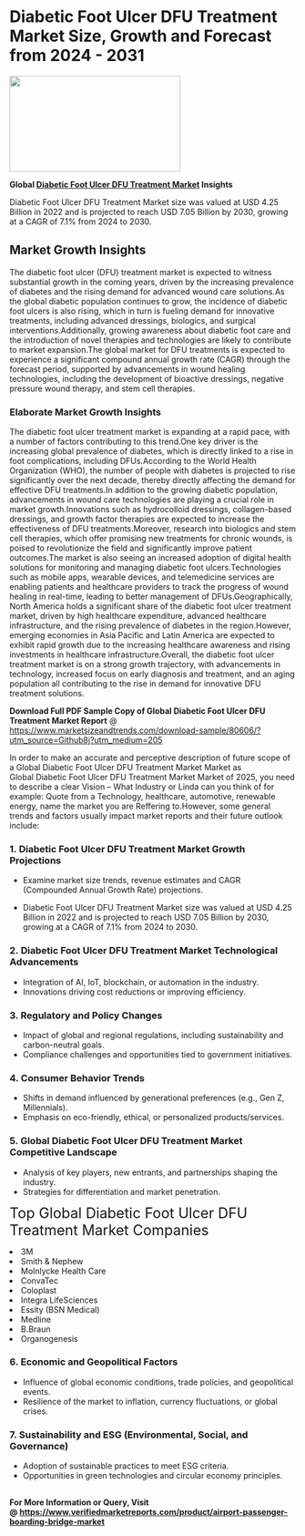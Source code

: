 <H1>Diabetic Foot Ulcer DFU Treatment Market Size, Growth and Forecast from 2024 - 2031</H1><img class="aligncenter size-medium wp-image-584254" src="https://thirdeyenews.in/wp-content/uploads/2024/09/Global-Market-Research-300x168.jpeg" alt="" width="300" height="168" /><p><strong>Global&nbsp;<a href="https://www.marketsizeandtrends.com/download-sample/80606/?utm_source=Github8j?utm_medium=205">Diabetic Foot Ulcer DFU Treatment Market</a> Insights</strong></p><p>Diabetic Foot Ulcer DFU Treatment Market size was valued at USD 4.25 Billion in 2022 and is projected to reach USD 7.05 Billion by 2030, growing at a CAGR of 7.1% from 2024 to 2030.</p><p><h2>Market Growth Insights</h2> The diabetic foot ulcer (DFU) treatment market is expected to witness substantial growth in the coming years, driven by the increasing prevalence of diabetes and the rising demand for advanced wound care solutions.As the global diabetic population continues to grow, the incidence of diabetic foot ulcers is also rising, which in turn is fueling demand for innovative treatments, including advanced dressings, biologics, and surgical interventions.Additionally, growing awareness about diabetic foot care and the introduction of novel therapies and technologies are likely to contribute to market expansion.The global market for DFU treatments is expected to experience a significant compound annual growth rate (CAGR) through the forecast period, supported by advancements in wound healing technologies, including the development of bioactive dressings, negative pressure wound therapy, and stem cell therapies. <h3>Elaborate Market Growth Insights</h3> The diabetic foot ulcer treatment market is expanding at a rapid pace, with a number of factors contributing to this trend.One key driver is the increasing global prevalence of diabetes, which is directly linked to a rise in foot complications, including DFUs.According to the World Health Organization (WHO), the number of people with diabetes is projected to rise significantly over the next decade, thereby directly affecting the demand for effective DFU treatments.In addition to the growing diabetic population, advancements in wound care technologies are playing a crucial role in market growth.Innovations such as hydrocolloid dressings, collagen-based dressings, and growth factor therapies are expected to increase the effectiveness of DFU treatments.Moreover, research into biologics and stem cell therapies, which offer promising new treatments for chronic wounds, is poised to revolutionize the field and significantly improve patient outcomes.The market is also seeing an increased adoption of digital health solutions for monitoring and managing diabetic foot ulcers.Technologies such as mobile apps, wearable devices, and telemedicine services are enabling patients and healthcare providers to track the progress of wound healing in real-time, leading to better management of DFUs.Geographically, North America holds a significant share of the diabetic foot ulcer treatment market, driven by high healthcare expenditure, advanced healthcare infrastructure, and the rising prevalence of diabetes in the region.However, emerging economies in Asia Pacific and Latin America are expected to exhibit rapid growth due to the increasing healthcare awareness and rising investments in healthcare infrastructure.Overall, the diabetic foot ulcer treatment market is on a strong growth trajectory, with advancements in technology, increased focus on early diagnosis and treatment, and an aging population all contributing to the rise in demand for innovative DFU treatment solutions.</p><p><span class=""><strong>Download Full PDF Sample Copy of Global Diabetic Foot Ulcer DFU Treatment Market Report</strong> @ <a href="https://www.marketsizeandtrends.com/download-sample/80606/?utm_source=Github8j?utm_medium=205" target="_blank">https://www.marketsizeandtrends.com/download-sample/80606/?utm_source=Github8j?utm_medium=205</a></span></p><p>In order to make an accurate and perceptive description of future scope of a Global&nbsp;Diabetic Foot Ulcer DFU Treatment Market Market as Global&nbsp;Diabetic Foot Ulcer DFU Treatment Market Market of 2025, you need to describe a clear Vision &ndash; What Industry or Linda can you think of for example: Quote from a Technology, healthcare, automotive, renewable energy, name the market you are Reffering to.However, some general trends and factors usually impact market reports and their future outlook include:</p><h3>1.&nbsp;<strong>Diabetic Foot Ulcer DFU Treatment Market Growth Projections</strong></h3><ul><li>Examine market size trends, revenue estimates and CAGR (Compounded Annual Growth Rate) projections.</li><li><p>Diabetic Foot Ulcer DFU Treatment Market size was valued at USD 4.25 Billion in 2022 and is projected to reach USD 7.05 Billion by 2030, growing at a CAGR of 7.1% from 2024 to 2030.</p></li></ul><h3>2.&nbsp;<strong>Diabetic Foot Ulcer DFU Treatment Market Technological Advancements</strong></h3><ul><li>Integration of AI, IoT, blockchain, or automation in the industry.</li><li>Innovations driving cost reductions or improving efficiency.</li></ul><h3>3.&nbsp;<strong>Regulatory and Policy Changes</strong></h3><ul><li>Impact of global and regional regulations, including sustainability and carbon-neutral goals.</li><li>Compliance challenges and opportunities tied to government initiatives.</li></ul><h3>4.&nbsp;<strong>Consumer Behavior Trends</strong></h3><ul><li>Shifts in demand influenced by generational preferences (e.g., Gen Z, Millennials).</li><li>Emphasis on eco-friendly, ethical, or personalized products/services.</li></ul><h3>5.&nbsp;<strong>Global Diabetic Foot Ulcer DFU Treatment Market Competitive Landscape</strong></h3><ul><li>Analysis of key players, new entrants, and partnerships shaping the industry.</li><li>Strategies for differentiation and market penetration.</li></ul><p data-pm-slice="1 1 []"><span style="color: inherit; font-family: inherit; font-size: 25px;">Top Global Diabetic Foot Ulcer DFU Treatment Market Companies</span></p><div class="" data-test-id=""><p><li>3M</li><li> Smith & Nephew</li><li> Molnlycke Health Care</li><li> ConvaTec</li><li> Coloplast</li><li> Integra LifeSciences</li><li> Essity (BSN Medical)</li><li> Medline</li><li> B.Braun</li><li> Organogenesis</li></p></div><h3>6.&nbsp;<strong>Economic and Geopolitical Factors</strong></h3><ul><li>Influence of global economic conditions, trade policies, and geopolitical events.</li><li>Resilience of the market to inflation, currency fluctuations, or global crises.</li></ul><h3>7.&nbsp;<strong>Sustainability and ESG (Environmental, Social, and Governance)</strong></h3><ul><li>Adoption of sustainable practices to meet ESG criteria.</li><li>Opportunities in green technologies and circular economy principles.</li></ul><h2><strong style="font-size: 14px;">For More Information or Query, Visit @&nbsp;</strong><a style="background-color: #ffffff; font-size: 14px;" href="https://www.marketsizeandtrends.com/report/diabetic-foot-ulcer-dfu-treatment-market/" target="_blank">https://www.verifiedmarketreports.com/product/airport-passenger-boarding-bridge-market</a></h2>
